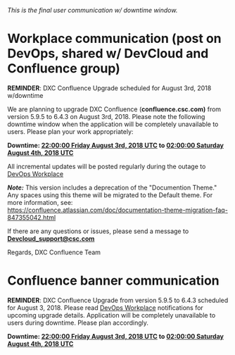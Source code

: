 
*This is the final user communication w/ downtime window.*

# Workplace communication (post on DevOps, shared w/ DevCloud and Confluence group)

**REMINDER**: DXC Confluence Upgrade scheduled for August 3rd, 2018 w/downtime

We are planning to upgrade DXC Confluence (**confluence.csc.com)** from version 5.9.5 to 6.4.3 on August 3rd, 2018. Please note the following downtime window when the application will be completely unavailable to users. Please plan your work appropriately:

**Downtime: [22:00:00 Friday August 3rd, 2018 UTC](https://time.is/2200_3_Aug_2018_in_UTC?Confluence_Upgrade_Begins) to [02:00:00 Saturday August 4th, 2018 UTC](https://time.is/0200_4_Aug_2018_in_UTC?Confluence_Upgrade_Ends)**

All incremental updates will be posted regularly during the outage to [DevOps Workplace](https://dxc.facebook.com/groups/DevOpsGroup/permalink/1619246078197683/)

***Note:*** This version includes a deprecation of the "Documention Theme." Any spaces using this theme will be migrated to the Default theme. For more information, see: https://confluence.atlassian.com/doc/documentation-theme-migration-faq-847355042.html

If there are any questions or issues, please send a message to **Devcloud_support@csc.com**

Regards, DXC Confluence Team

# Confluence banner communication

**REMINDER**: DXC Confluence Upgrade from version 5.9.5 to 6.4.3 scheduled for August 3, 2018. Please read [DevOps Workplace](https://dxc.facebook.com/groups/DevOpsGroup/permalink/1619246078197683/) notifications for upcoming upgrade details. Application will be completely unavailable to users during downtime.  Please plan accordingly.

**Downtime: [22:00:00 Friday August 3rd, 2018 UTC](https://time.is/2200_3_Aug_2018_in_UTC?Confluence_Upgrade_Begins) to [02:00:00 Saturday August 4th, 2018 UTC](https://time.is/0200_4_Aug_2018_in_UTC?Confluence_Upgrade_Ends)**
